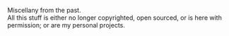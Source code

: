 Miscellany from the past. <br />
All this stuff is either no longer copyrighted, open sourced, or is here with permission; or are my personal projects.
